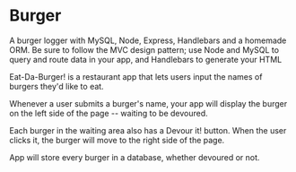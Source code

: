 # Burger

A burger logger with MySQL, Node, Express, Handlebars and a homemade ORM. Be sure to follow the MVC design pattern; use Node and MySQL to query and route data in your app, and Handlebars to generate your HTML

Eat-Da-Burger! is a restaurant app that lets users input the names of burgers they'd like to eat.

Whenever a user submits a burger's name, your app will display the burger on the left side of the page -- waiting to be devoured.

Each burger in the waiting area also has a Devour it! button. When the user clicks it, the burger will move to the right side of the page.

App will store every burger in a database, whether devoured or not.
